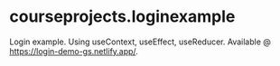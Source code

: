 # courseprojects.loginexample
Login example. Using useContext, useEffect, useReducer. Available @ https://login-demo-gs.netlify.app/.
